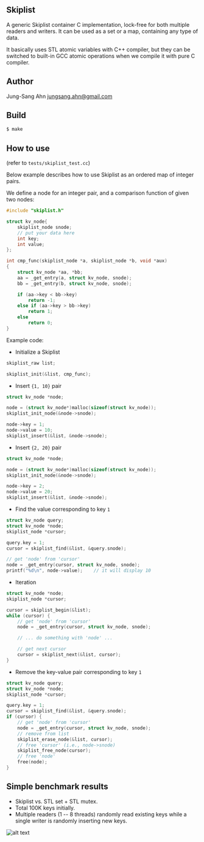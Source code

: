 Skiplist
--------
A generic Skiplist container C implementation, lock-free for both multiple readers and writers. It can be used as a set or a map, containing any type of data.

It basically uses STL atomic variables with C++ compiler, but they can be switched to built-in GCC atomic operations when we compile it with pure C compiler.



Author
------
Jung-Sang Ahn <jungsang.ahn@gmail.com>


Build
-----
```sh
$ make
```


How to use
----------
(refer to ```tests/skiplist_test.cc```)

Below example describes how to use Skiplist as an ordered map of integer pairs.

We define a node for an integer pair, and a comparison function of given two nodes:
```C
#include "skiplist.h"

struct kv_node{
    skiplist_node snode;
    // put your data here
    int key;
    int value;
};

int cmp_func(skiplist_node *a, skiplist_node *b, void *aux)
{
    struct kv_node *aa, *bb;
    aa = _get_entry(a, struct kv_node, snode);
    bb = _get_entry(b, struct kv_node, snode);

    if (aa->key < bb->key)
        return -1;
    else if (aa->key > bb->key)
        return 1;
    else
        return 0;
}
```

Example code:

* Initialize a Skiplist
```C
skiplist_raw list;

skiplist_init(&list, cmp_func);
```

* Insert ```{1, 10}``` pair
```C
struct kv_node *node;

node = (struct kv_node*)malloc(sizeof(struct kv_node));
skiplist_init_node(&node->snode);

node->key = 1;
node->value = 10;
skiplist_insert(&list, &node->snode);
```

* Insert ```{2, 20}``` pair
```C
struct kv_node *node;

node = (struct kv_node*)malloc(sizeof(struct kv_node));
skiplist_init_node(&node->snode);

node->key = 2;
node->value = 20;
skiplist_insert(&list, &node->snode);
```

* Find the value corresponding to key ```1```
```C
struct kv_node query;
struct kv_node *node;
skiplist_node *cursor;

query.key = 1;
cursor = skiplist_find(&list, &query.snode);

// get 'node' from 'cursor'
node = _get_entry(cursor, struct kv_node, snode);
printf("%d\n", node->value);    // it will display 10
```

* Iteration
```C
struct kv_node *node;
skiplist_node *cursor;

cursor = skiplist_begin(&list);
while (cursor) {
    // get 'node' from 'cursor'
    node = _get_entry(cursor, struct kv_node, snode);

    // ... do something with 'node' ...

    // get next cursor
    cursor = skiplist_next(&list, cursor);
}
```

* Remove the key-value pair corresponding to key ```1```
```C
struct kv_node query;
struct kv_node *node;
skiplist_node *cursor;

query.key = 1;
cursor = skiplist_find(&list, &query.snode);
if (cursor) {
    // get 'node' from 'cursor'
    node = _get_entry(cursor, struct kv_node, snode);
    // remove from list
    skiplist_erase_node(&list, cursor);
    // free 'cursor' (i.e., node->snode)
    skiplist_free_node(cursor);
    // free 'node'
    free(node);
}
```

Simple benchmark results
-----------------
* Skiplist vs. STL set + STL mutex.
* Total 100K keys initially.
* Multiple readers (1 -- 8 threads) randomly read existing keys while a single writer is randomly inserting new keys.

![alt text](https://github.com/greensky00/skiplist/blob/master/docs/swmr_graph.png "Throughput")